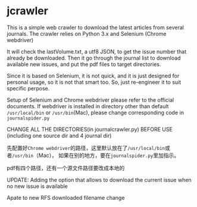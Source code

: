 # jcrawler

This is a simple web crawler to download the latest articles from several journals.
The crawler relies on Python 3.x and Selenium (Chrome webdriver)

It will check the lastVolume.txt, a utf8 JSON, to get the issue number that already be downloaded.
Then it go through the journal list to download available new issues,
and put the pdf files to target directories.

Since it is based on Selenium, it is not quick, and it is just designed for personal usage, so it is not that smart too.
So, just re-engineer it to suit specific perpose.

Setup of Selenium and Chrome webdriver please refer to the official documents. If webdriver is installed in directory other than default `/usr/local/bin` or `/usr/bin`(Mac), please change corresponding code in `journalspider.py`

CHANGE ALL THE DIRECTORIES(in journalcrawler.py) BEFORE USE (including one source dir and 4 journal dir)

先配置好`Chrome webdriver`的路径，这里默认放在了`/usr/local/bin`或者`/usr/bin`（Mac）， 如果在别的地方，要在`journalspider.py`里加指示。

pdf有四个路径，还有一个源文件路径要改成本地的

UPDATE: 
Adding the option that allows to download the current issue when no new issue is available

Apate to new RFS downloaded filename change
